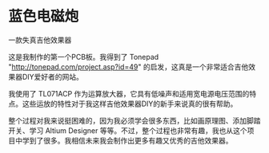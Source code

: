 # 蓝色电磁炮
一款失真吉他效果器

这是我制作的第一个PCB板。我得到了 Tonepad "http://tonepad.com/project.asp?id=49" 的启发，这真是一个非常适合吉他效果器DIY爱好者的网站。

我使用了 TL071ACP 作为运算放大器，它具有低噪声和适用宽电源电压范围的特点。这些运放的特性对于我这样吉他效果器DIY的新手来说真的很有帮助。

整个过程对我来说挺困难的，因为我必须学会很多东西，比如画原理图、添加脚踏开关、学习 Altium Designer 等等。不过，整个过程也非常有趣，我也从这个项目中学到了很多。我相信未来我会制作出更多有趣又优秀的吉他效果器。
